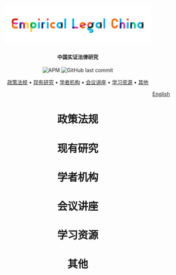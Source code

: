 <div align="center">
    <img src="img/logo-empiricallegal-long.png" width="400px"
    </div>

<h4 align="center">
  中国实证法律研究
</h4>
<div align="center">
	<img alt="APM" src="https://img.shields.io/apm/l/github">
    <img alt="GitHub last commit" src="https://img.shields.io/github/last-commit/imchongliu/empiricallegal">
	</div>

<p align="center">
  <a href="#政策法规">政策法规</a> •
  <a href="#现有研究">现有研究</a> •
  <a href="#学者机构">学者机构</a> •
  <a href="#会议讲座">会议讲座</a> •
  <a href="#学习资源">学习资源</a> •
  <a href="#其他">其他</a> 
</p>
<div align = "right">
  <a href="README_cn.md"> English</a>
</div>

# 政策法规

# 现有研究

# 学者机构

# 会议讲座

# 学习资源

# 其他